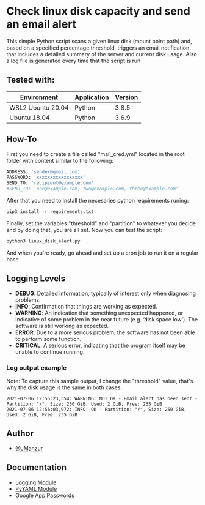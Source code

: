 
# Check linux disk capacity and send an email alert

This simple Python script scans a given linux disk (mount point path) and, based on a specified percentage threshold, triggers an email notification that includes a detailed summary of the server and current disk usage. Also a log file is generated every time that the script is run

## Tested with: 

| Environment | Application | Version  |
| ----------------- |-----------|---------|
| WSL2 Ubuntu 20.04 | Python | 3.8.5 |
| Ubuntu 18.04 | Python | 3.6.9 |

## How-To

First you need to create a file called "mail_cred.yml" located in the root folder with content similar to the following:

```bash
ADDRESS: 'sender@gmail.com'
PASSWORD: 'xxxxxxxxxxxxxxxxx'
SEND_TO: 'recipient@example.com'
#SEND_TO: 'one@example.com, two@example.com, three@example.com'
```
After that you need to install the necesaries python requirements runing:

```bash
pip3 install -r requirements.txt
```
Finally, set the variables "threshold" and "partition" to whatever you decide and by doing that, you are all set. Now you can test the script:

```bash
python3 linux_disk_alert.py
```
And when you're ready, go ahead and set up a cron job to run it on a regular base

## Logging Levels

- **DEBUG**: Detailed information, typically of interest only when diagnosing problems.
- **INFO**: Confirmation that things are working as expected.
- **WARNING**: An indication that something unexpected happened, or indicative of some problem in the near future (e.g. ‘disk space low’). The software is still working as expected.
- **ERROR**: Due to a more serious problem, the software has not been able to perform some function.
- **CRITICAL**: A serious error, indicating that the program itself may be unable to continue running.

### Log output example

Note: To capture this sample output, I change the "threshold" value, that's why the disk usage is the same in both cases.

```log
2021-07-06 12:55:23,354: WARNING: NOT OK - Email alert has been sent - Partition: "/", Size: 250 GiB, Used: 2 GiB, Free: 235 GiB
2021-07-06 12:56:03,972: INFO: OK - Partition: "/", Size: 250 GiB, Used: 2 GiB, Free: 235 GiB
```

## Author

- [@JManzur](https://www.github.com/jmanzur)

## Documentation

- [Logging Module](https://docs.python.org/3/library/logging.html#module-logging)
- [PyYAML Module](https://pyyaml.org/wiki/PyYAMLDocumentation)
- [Google App Passwords](https://support.google.com/accounts/answer/185833?hl=en)